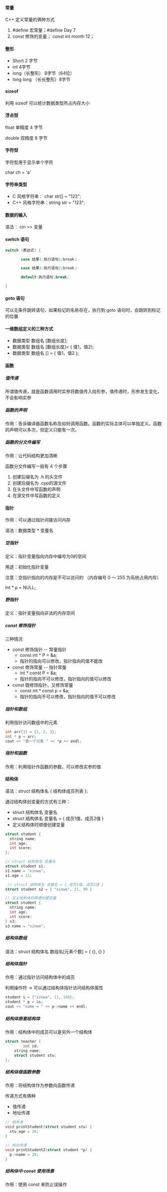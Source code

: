 #### 常量

C++ 定义常量的俩种方式

1. #define 宏常量；#define Day 7
2. const 修饰的变量； const int month 12；

#### 整形

* Short  2 字节
* int 4字节
* long（长整形） 8字节（64位）
* long long （长长整形）8字节

#### sizeof

利用 sizeof 可以统计数据类型所占内存大小

#### 浮点型

float 单精度 4 字节

double 双精度 8 字节

#### 字符型

字符型用于显示单个字符

char ch = 'a'

#### 字符串类型

* C 风格字符串： char str[] = "123";
* C++ 风格字符串：string str = "123";

#### 数据的输入

语法： cin >> 变量

#### switch 语句

```c++
switch (表达式) {

	​	case 结果1:执行语句1;break；

	​	case 结果2:执行语句2;break；

	​	default:执行语句;break;

}
```

#### goto 语句

可以无条件跳转语句，如果标记的名称存在，执行到 goto 语句时，会跳转到标记的位置

#### 一维数组定义的三种方式

* 数据类型 数组名 [数组长度];
* 数据类型 数组名 [数组长度]= { 值1，值2};
* 数据类型 数组名 [] = { 值1，值2 };

#### 函数

##### 值传递

所谓值传递，就是函数调用时实参将数值传入给形参，值传递时，形参发生变化，不会影响实参

##### 函数的声明

作用：告诉编译器函数名称及如何调用函数。函数的实际主体可以单独定义。函数的声明可以多次，但定义只能有一次。

##### 函数的分文件编写

作用：让代码结构更加清晰

函数分文件编写一般有 4 个步骤

1. 创建后缀名为 .h 的头文件
2. 创建后缀名为 .cpp的源文件
3. 在头文件中写函数的声明
4. 在源文件中写函数的定义

#### 指针

作用：可以通过指针间接访问内存

语法：数据类型 * 变量名

##### 空指针

定义：指针变量指向内存中编号为0的空间

用途：初始化指针变量

注意：空指针指向的内存是不可以访问的  （内存编号 0 ～ 255 为系统占用内存）

Int * p = NULL;

##### 野指针

定义：指针变量指向非法的内存空间

##### const 修饰指针

三种情况

* const 修饰指针 -- 常量指针
  * const int * P = &a;
  * 指针的指向可以修改，指针指向的值不能改
* const 修饰常量 -- 指针常量
  * int * const P = &a;
  * 指针的指向不可以修改，指针指向的值可以修改
* const 既修饰指针，又修饰常量 
  * const int * const p = &a;
  * 指针的指向不可以修改，指针指向的值不可以修改

##### 指针和数组

利用指针访问数组中的元素

```c++
int arr[3] = {1, 2, 3};
int * p = arr;
cout << "第一个元素 " << *p << endl;
```

##### 指针和函数

作用：利用指针作函数的参数，可以修改实参的值

#### 结构体

语法：struct 结构体名 { 结构体成员列表  };

通过结构体创变量的方式有三种：

* struct 结构体名 变量名
* struct 结构体名 变量名 = { 成员1值，成员2值 }
* 定义结构体时顺便创建变量

```c++
struct student {
  string name;
  int age;
  int score;
};

// struct 结构体名 变量名
struct student s1; 
s1.name = "xinwa";
s1.age = 11;

 // struct 结构体名 变量名 = { 成员1值，成员2值 }
struct student s2 = { "xinwa", 11, 90 }

// 定义结构体时顺便创建变量
struct student {
  string name;
  int age;
  int score;
} s3;
s3.name = "xinwa";
```

##### 结构体数组

语法：struct 结构体名 数组名[元素个数] = { {}, {} }

##### 结构体指针

作用：通过指针访问结构体中的成员

利用操作符 -> 可以通过结构体指针访问结构体属性

```c++
student s = {"xinwa", 11, 100};
student * p = &s;
cout << "name = " << p->name << endl;
```

##### 结构体嵌套结构体

作用：结构体中的成员可以是另外一个结构体

```c++
struct teacher {
		int id;
  	string name;
  	struct student stu;
};
```

##### 结构体做函数参数

 作用：将结构体作为参数向函数传递

传递方式有俩种

* 值传递
* 地址传递

```c++
// 值传递
void printStudent(struct student stu) {
  stu.age = 28;
}

// 地址传递
void printStudent2(struct student *p) {
  p->name = 28;
}
```

##### 结构体中 const 使用场景

作用：使用 const 来防止误操作

